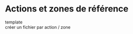 # Actions et zones de référence

<div class="fixme">template</div>
<div class="fixme">créer un fichier par action / zone</div>